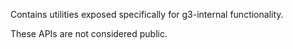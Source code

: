 Contains utilities exposed specifically for g3-internal functionality.

These APIs are not considered public.
